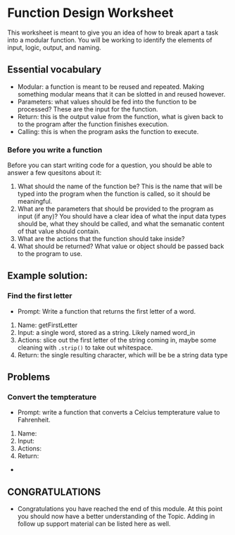 # Function Design Worksheet

This worksheet is meant to give you an idea of how to break apart a task into a modular function. You will be working to identify the elements of input, logic, output, and naming.

## Essential vocabulary

* Modular: a function is meant to be reused and repeated. Making something modular means that it can be slotted in and reused however.
* Parameters: what values should be fed into the function to be processed? These are the input for the function.
* Return: this is the output value from the function, what is given back to to the program after the function finishes execution.
* Calling: this is when the program asks the function to execute.

### Before you write a function

Before you can start writing code for a question, you should be able to answer a few quesitons about it:

1. What should the name of the function be? This is the name that will be typed into the program when the function is called, so it should be meaningful.
2. What are the parameters that should be provided to the program as input (if any)? You should have a clear idea of what the input data types should be, what they should be called, and what the semanatic content of that value should contain. 
3. What are the actions that the function should take inside?
4. What should be returned? What value or object should be passed back to the program to use. 

## Example solution:

### Find the first letter

* Prompt:  Write a function that returns the first letter of a word.

1. Name: getFirstLetter
2. Input: a single word, stored as a string. Likely named word_in
3. Actions: slice out the first letter of the string coming in, maybe some cleaning with `.strip()` to take out whitespace.
4. Return: the single resulting character, which will be be a string data type


## Problems

### Convert the tempterature

* Prompt: write a function that converts a Celcius tempterature value to Fahrenheit.  

1. Name:
2. Input:
3. Actions:
4. Return:

* 



## CONGRATULATIONS

* Congratulations you have reached the end of this module. At this point you should now have a better understanding of the Topic. Adding in follow up support material can be listed here as well.